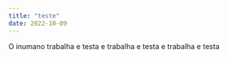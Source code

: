```yaml
---
title: "teste"
date: 2022-10-09
---
```

O inumano trabalha e testa e trabalha e testa e trabalha e testa
